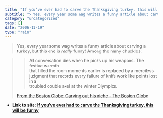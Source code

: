 ```yaml
---
title: "If you’ve ever had to carve the Thanksgiving turkey, this will be funny"
subtitle: "> Yes, every year some wag writes a funny article about carving a turkey, but"
category: "uncategorized"
tags: []
date: "2006-11-19"
type: "rain"
---
```

>
> Yes, every year some wag writes a funny article about carving a turkey, but
> this one is _really_ funny! Among the many chuckles:
>

>> All conversation dies when he picks up his weapons. The festive warmth  
> that filled the room moments earlier is replaced by a merciless  
> judgment that records every failure of knife work like points lost in a  
> troubled double axel at the winter Olympics.
>
> [From the Boston Globe: Carving out his niche - The Boston
> Globe](<http://www.boston.com/news/local/articles/2006/11/19/carving_out_his_niche/>)


* **Link to site:** **[If you’ve ever had to carve the Thanksgiving turkey, this will be funny](None)**